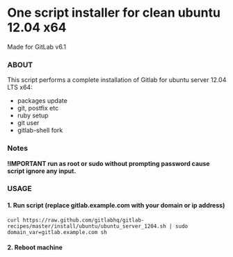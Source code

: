 One script installer for clean ubuntu 12.04 x64
==============

Made for GitLab v6.1

### ABOUT

This script performs a complete installation of Gitlab for ubuntu server 12.04 LTS x64:
* packages update
* git, postfix etc
* ruby setup
* git user
* gitlab-shell fork


### Notes

__!IMPORTANT run as root or sudo without prompting password cause script ignore any input.__


### USAGE

#### 1. Run script (replace gitlab.example.com with your domain or ip address)

    curl https://raw.github.com/gitlabhq/gitlab-recipes/master/install/ubuntu/ubuntu_server_1204.sh | sudo domain_var=gitlab.example.com sh

#### 2. Reboot machine
